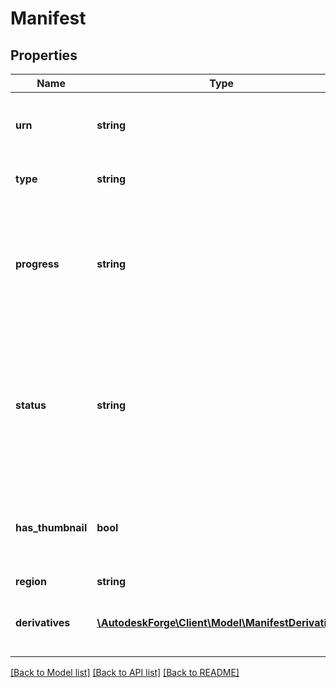 # Manifest

## Properties
Name | Type | Description | Notes
------------ | ------------- | ------------- | -------------
**urn** | **string** | The Base64 (URL safe) encoded source file URN | 
**type** | **string** | Type of this JSON object | 
**progress** | **string** | Overall progress for all translation jobs in the manifest. Possible values are: &#x60;complete&#x60; or &#x60;##%&#x60; | 
**status** | **string** | Overall status for translation jobs in the “manifest”. Possible values are: &#x60;pending&#x60;, &#x60;success&#x60;, &#x60;inprogress&#x60;, &#x60;failed&#x60; and &#x60;timeout&#x60; | 
**has_thumbnail** | **bool** | Indicates if a thumbnail has been generated for the source file URN | 
**region** | **string** | Region | [optional] 
**derivatives** | [**\AutodeskForge\Client\Model\ManifestDerivative[]**](ManifestDerivative.md) | Requested output files for the source file URN | 

[[Back to Model list]](../README.md#documentation-for-models) [[Back to API list]](../README.md#documentation-for-api-endpoints) [[Back to README]](../README.md)


